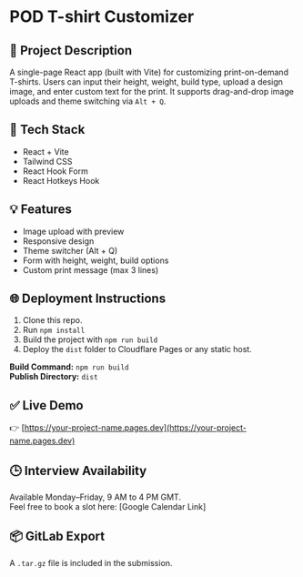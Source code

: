 # POD T-shirt Customizer

## 🚀 Project Description

A single-page React app (built with Vite) for customizing print-on-demand T-shirts. Users can input their height, weight, build type, upload a design image, and enter custom text for the print. It supports drag-and-drop image uploads and theme switching via `Alt + Q`.

## 🧩 Tech Stack

- React + Vite
- Tailwind CSS
- React Hook Form
- React Hotkeys Hook

## 💡 Features

- Image upload with preview
- Responsive design
- Theme switcher (Alt + Q)
- Form with height, weight, build options
- Custom print message (max 3 lines)

## 🌐 Deployment Instructions

1. Clone this repo.
2. Run `npm install`
3. Build the project with `npm run build`
4. Deploy the `dist` folder to Cloudflare Pages or any static host.

**Build Command:** `npm run build`  
**Publish Directory:** `dist`

## ✅ Live Demo

👉 [https://your-project-name.pages.dev](https://your-project-name.pages.dev)

## 🕒 Interview Availability

Available Monday–Friday, 9 AM to 4 PM GMT.  
Feel free to book a slot here: [Google Calendar Link]

## 📦 GitLab Export

A `.tar.gz` file is included in the submission.
